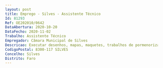 ```yaml
--- 
layout: post
title: Emprego - Silves - Assistente Técnico
Id: 81293
Ref: OE202010/0642
DataAbertura: 2020-10-20
DataFecho: 2020-11-02
Trabalho: Assistente Técnico
Empregador: Câmara Municipal de Silves
Descricao: Executar desenhos, mapas, maquetes, trabalhos de pormenorização em projetos de construção civil e arquitetura e cálculos de dimensões, superfícies e volumes. Efetuar a medição dos projetos a liquidação de taxas respetivas. Apoiar o levantamento de campo e integração de dados em base de dados georreferenciadas, para apoio ao planeamento, ordenamento do território, ambiente e desenvolvimento, e implementação do sistema de informação geográfico municipal e apoiar na cedência ade informação geográfica.
CodigoPostal: 8300-117 SILVES
Concelho: Silves
Distrito: Faro
--- 
```


